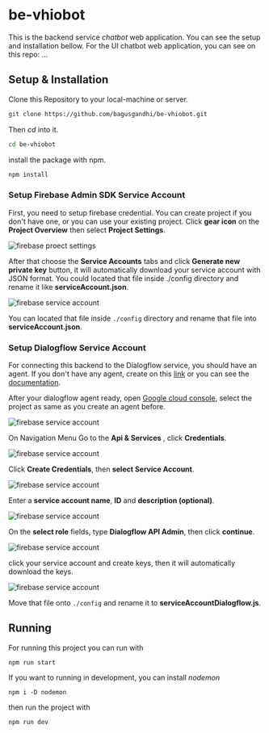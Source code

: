 
# be-vhiobot
This is the backend service *chatbot* web application. You can see the setup and installation bellow.
For the UI chatbot web application, you can see on this repo: ...

## Setup & Installation

Clone this Repository to your local-machine or server.

```sh
git clone https://github.com/bagusgandhi/be-vhiobot.git
```
Then *cd* into it.
```sh
cd be-vhiobot
```
install the package with npm.

```sh
npm install
```


### Setup Firebase Admin SDK Service Account
First, you need to setup firebase credential. You can create project if you don't have one, or you can use your existing project. Click **gear icon** on the **Project Overview** then select **Project Settings**. 

![firebase proect settings](https://drive.google.com/uc?export=view&id=1pDtauZUp51Kp_3E2XlX3BlUm2caiRrpR)

After that choose the **Service Accounts** tabs and click **Generate new private key** button, it will automatically download your service account with JSON format. You could located that file inside ./config directory and rename it like **serviceAccount.json**.

![firebase service account](https://drive.google.com/uc?export=view&id=17nmwxAdcqRNC0UCb2Ar_mDvlKIwXmuD3)

You can located that file inside `./config` directory and rename that file into **serviceAccount.json**.

### Setup Dialogflow Service Account
For connecting this backend to the Dialogflow service, you should have an agent. If you don't have any agent, create on this [link](https://dialogflow.cloud.google.com/) or you can see the [documentation](https://cloud.google.com/dialogflow/es/docs/quick/build-agent).

After your dialogflow agent ready, open [Google cloud console](https://cloud.google.com/), select the project as same as you create an agent before.

![firebase service account](https://drive.google.com/uc?export=view&id=1EDgyA91_5jT_AMSDSuay6moiWCYOt7_y)

On Navigation Menu Go to the **Api & Services** , click **Credentials**.

![firebase service account](https://drive.google.com/uc?export=view&id=14ufbObyMt20oeCCT81Cu4rCyUVYkhh12)

Click **Create Credentials**, then **select Service Account**.

![firebase service account](https://drive.google.com/uc?export=view&id=1Cpa4t8AFvRvEHXypMfe3sk84lf75COR0)

Enter a **service account name**, **ID** and **description (optional)**.

![firebase service account](https://drive.google.com/uc?export=view&id=1vNNEkeQczxdiHzQqGPrAP1o5shGp64Gv)

On the **select role** fields, type **Dialogflow API Admin**, then click **continue**.

![firebase service account](https://drive.google.com/uc?export=view&id=1D_nrVVaDyDYBxo93VvlbSbY9OLZe5tRo)

click your service account and create keys, then it will automatically download the keys.

![firebase service account](https://drive.google.com/uc?export=view&id=16K6eubpyBq1i2DKI3pIqB4_26lCe-7KL)

Move that file onto `./config` and rename it to **serviceAccountDialogflow.js**.

## Running 
For running this project you can run with

    npm run start

If you want to running in development, you can install *nodemon* 

    npm i -D nodemon

then run the project with

    npm run dev

